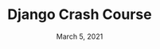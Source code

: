 ---
title: "Django Crash Course"
date : "March 5, 2021"
excerpt : "Django is a very powerful, high level Python framework for building web applications"
cover_image : "/images/posts/img1.jpg"
---